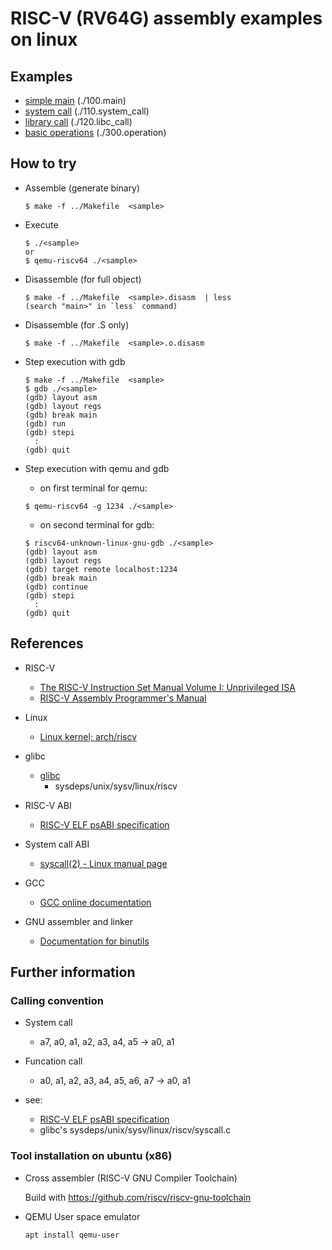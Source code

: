 
RISC-V (RV64G) assembly examples on linux
=========================================

## Examples
  * [simple main](./100.main)  (./100.main)
  * [system call](./110.system_call) (./110.system_call)
  * [library call](./120.libc_call) (./120.libc_call)
  * [basic operations](./300.operation) (./300.operation)


## How to try

* Assemble (generate binary)

    ```
    $ make -f ../Makefile  <sample>
    ```

* Execute

    ```
    $ ./<sample>
    or
    $ qemu-riscv64 ./<sample>
    ```

* Disassemble (for full object)

    ```
    $ make -f ../Makefile  <sample>.disasm  | less
    (search "main>" in `less` command)
    ```

* Disassemble (for .S only)

    ```
    $ make -f ../Makefile  <sample>.o.disasm
    ```

* Step execution with gdb

    ```
    $ make -f ../Makefile  <sample>
    $ gdb ./<sample>
    (gdb) layout asm
    (gdb) layout regs
    (gdb) break main
    (gdb) run
    (gdb) stepi
      :
    (gdb) quit

* Step execution with qemu and gdb

    * on first terminal for qemu:

    ```
    $ qemu-riscv64 -g 1234 ./<sample>
    ```

    * on second terminal for gdb:

    ```
    $ riscv64-unknown-linux-gnu-gdb ./<sample>
    (gdb) layout asm
    (gdb) layout regs
    (gdb) target remote localhost:1234
    (gdb) break main
    (gdb) continue
    (gdb) stepi
      :
    (gdb) quit
    ```


## References

* RISC-V
  * [The RISC-V Instruction Set Manual Volume I: Unprivileged ISA](https://riscv.org/technical/specifications/)
  * [RISC-V Assembly Programmer's Manual](https://github.com/riscv/riscv-asm-manual/blob/master/riscv-asm.md)

* Linux
  * [Linux kernel; arch/riscv](https://github.com/torvalds/linux/tree/master/arch/riscv)

* glibc
  * [glibc](https://www.gnu.org/software/libc/libc.html)
    * sysdeps/unix/sysv/linux/riscv

* RISC-V ABI
  * [RISC-V ELF psABI specification](https://github.com/riscv/riscv-elf-psabi-doc/blob/master/riscv-elf.md)

* System call ABI
  * [syscall(2) - Linux manual page](https://man7.org/linux/man-pages/man2/syscall.2.html)

* GCC
  * [GCC online documentation](https://gcc.gnu.org/onlinedocs/)

* GNU assembler and linker
  * [Documentation for binutils](https://sourceware.org/binutils/docs/)


## Further information

### Calling convention

* System call
  * a7, a0, a1, a2, a3, a4, a5  ->  a0, a1

* Funcation call
  * a0, a1, a2, a3, a4, a5, a6, a7  ->  a0, a1

* see:
  * [RISC-V ELF psABI specification](https://github.com/riscv/riscv-elf-psabi-doc/blob/master/riscv-elf.md)
  * glibc's sysdeps/unix/sysv/linux/riscv/syscall.c

### Tool installation on ubuntu (x86)

* Cross assembler (RISC-V GNU Compiler Toolchain)

    Build with https://github.com/riscv/riscv-gnu-toolchain

* QEMU User space emulator

    ```
    apt install qemu-user
    ```

